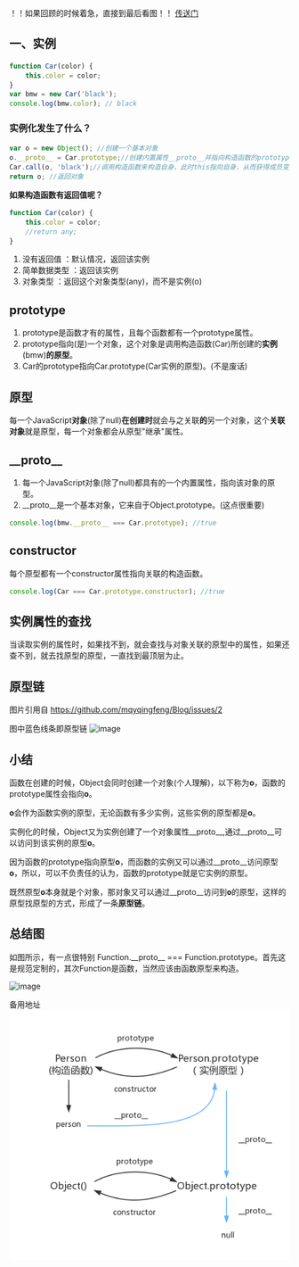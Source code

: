！！如果回顾的时候着急，直接到最后看图！！
[传送门](#总结图)
## 一、实例
```js
function Car(color) {
    this.color = color;
}
var bmw = new Car('black');
console.log(bmw.color); // black
```
### 实例化发生了什么？
```js
var o = new Object(); //创建一个基本对象
o.__proto__ = Car.prototype;//创建内置属性__proto__并指向构造函数的prototype;
Car.call(o, 'black');//调用构造函数来构造自身，此时this指向自身，从而获得成员变量color
return o; //返回对象
```

**如果构造函数有返回值呢？**
```js
function Car(color) {
    this.color = color;
    //return any;
}
```
1. 没有返回值 ：默认情况，返回该实例
2. 简单数据类型 ：返回该实例
3. 对象类型 ：返回这个对象类型(any)，而不是实例(o)

## prototype
1. prototype是函数才有的属性，且每个函数都有一个prototype属性。
2. prototype指向(是)一个对象，这个对象是调用构造函数(Car)所创建的**实例**(bmw)**的原型**。
3. Car的prototype指向Car.prototype(Car实例的原型)。(不是废话)

## 原型
 每一个JavaScript**对象**(除了null)**在创建时**就会与之关联**的**另一个对象，这个**关联对象**就是原型，每一个对象都会从原型"继承"属性。

##  \_\_proto\_\_
1. 每一个JavaScript对象(除了null)都具有的一个内置属性，指向该对象的原型。
2. __proto__是一个基本对象，它来自于Object.prototype。(这点很重要) 

```js
console.log(bmw.__proto__ === Car.prototype); //true
```

## constructor
每个原型都有一个constructor属性指向关联的构造函数。
```js
console.log(Car === Car.prototype.constructor); //true
```

## 实例属性的查找

当读取实例的属性时，如果找不到，就会查找与对象关联的原型中的属性，如果还查不到，就去找原型的原型，一直找到最顶层为止。

## 原型链
图片引用自 https://github.com/mqyqingfeng/Blog/issues/2

图中蓝色线条即原型链
![image](https://raw.githubusercontent.com/mqyqingfeng/Blog/master/Images/prototype5.png)


## 小结
函数在创建的时候，Object会同时创建一个对象(个人理解)，以下称为**o**，函数的prototype属性会指向**o**。

**o**会作为函数实例的原型，无论函数有多少实例，这些实例的原型都是**o**。

实例化的时候，Object又为实例创建了一个对象属性__proto__,通过__proto__可以访问到该实例的原型**o**。

因为函数的prototype指向原型**o**，而函数的实例又可以通过__proto__访问原型**o**，所以，可以不负责任的认为，函数的prototype就是它实例的原型。

既然原型**o**本身就是个对象，那对象又可以通过__proto__访问到**o**的原型，这样的原型找原型的方式，形成了一条**原型链**。

## 总结图
如图所示，有一点很特别 Function.\_\_proto\_\_ === Function.prototype。首先这是规范定制的，其次Function是函数，当然应该由函数原型来构造。

![image](http://www.mollypages.org/tutorials/jsobj.jpg)

备用地址
![image](../image/prototype.png)


